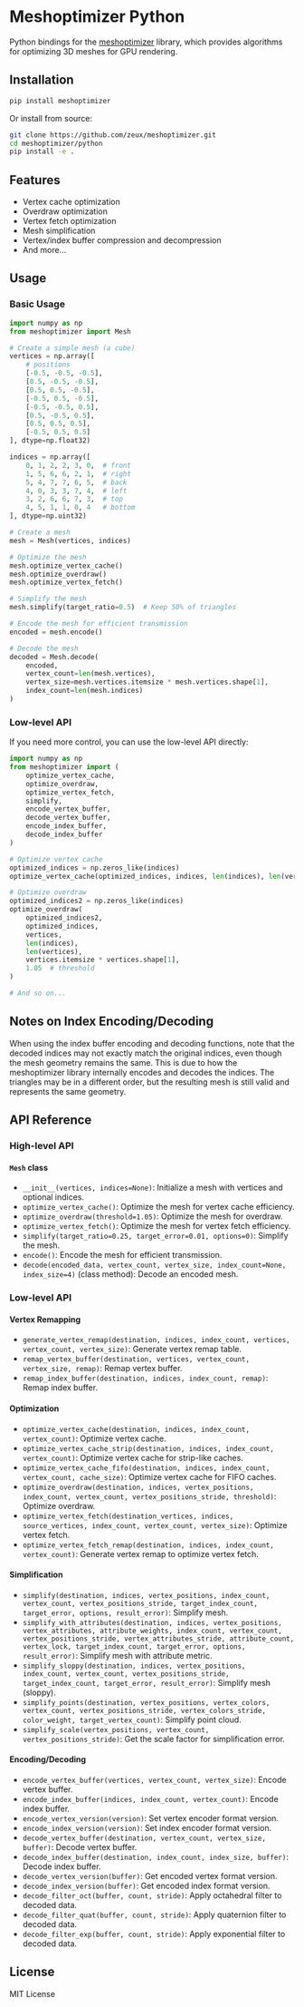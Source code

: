 # Meshoptimizer Python

Python bindings for the [meshoptimizer](https://github.com/zeux/meshoptimizer) library, which provides algorithms for optimizing 3D meshes for GPU rendering.

## Installation

```bash
pip install meshoptimizer
```

Or install from source:

```bash
git clone https://github.com/zeux/meshoptimizer.git
cd meshoptimizer/python
pip install -e .
```

## Features

- Vertex cache optimization
- Overdraw optimization
- Vertex fetch optimization
- Mesh simplification
- Vertex/index buffer compression and decompression
- And more...

## Usage

### Basic Usage

```python
import numpy as np
from meshoptimizer import Mesh

# Create a simple mesh (a cube)
vertices = np.array([
    # positions          
    [-0.5, -0.5, -0.5],
    [0.5, -0.5, -0.5],
    [0.5, 0.5, -0.5],
    [-0.5, 0.5, -0.5],
    [-0.5, -0.5, 0.5],
    [0.5, -0.5, 0.5],
    [0.5, 0.5, 0.5],
    [-0.5, 0.5, 0.5]
], dtype=np.float32)

indices = np.array([
    0, 1, 2, 2, 3, 0,  # front
    1, 5, 6, 6, 2, 1,  # right
    5, 4, 7, 7, 6, 5,  # back
    4, 0, 3, 3, 7, 4,  # left
    3, 2, 6, 6, 7, 3,  # top
    4, 5, 1, 1, 0, 4   # bottom
], dtype=np.uint32)

# Create a mesh
mesh = Mesh(vertices, indices)

# Optimize the mesh
mesh.optimize_vertex_cache()
mesh.optimize_overdraw()
mesh.optimize_vertex_fetch()

# Simplify the mesh
mesh.simplify(target_ratio=0.5)  # Keep 50% of triangles

# Encode the mesh for efficient transmission
encoded = mesh.encode()

# Decode the mesh
decoded = Mesh.decode(
    encoded,
    vertex_count=len(mesh.vertices),
    vertex_size=mesh.vertices.itemsize * mesh.vertices.shape[1],
    index_count=len(mesh.indices)
)
```

### Low-level API

If you need more control, you can use the low-level API directly:

```python
import numpy as np
from meshoptimizer import (
    optimize_vertex_cache,
    optimize_overdraw,
    optimize_vertex_fetch,
    simplify,
    encode_vertex_buffer,
    decode_vertex_buffer,
    encode_index_buffer,
    decode_index_buffer
)

# Optimize vertex cache
optimized_indices = np.zeros_like(indices)
optimize_vertex_cache(optimized_indices, indices, len(indices), len(vertices))

# Optimize overdraw
optimized_indices2 = np.zeros_like(indices)
optimize_overdraw(
    optimized_indices2,
    optimized_indices,
    vertices,
    len(indices),
    len(vertices),
    vertices.itemsize * vertices.shape[1],
    1.05  # threshold
)

# And so on...
```

## Notes on Index Encoding/Decoding

When using the index buffer encoding and decoding functions, note that the decoded indices may not exactly match the original indices, even though the mesh geometry remains the same. This is due to how the meshoptimizer library internally encodes and decodes the indices. The triangles may be in a different order, but the resulting mesh is still valid and represents the same geometry.

## API Reference

### High-level API

#### `Mesh` class

- `__init__(vertices, indices=None)`: Initialize a mesh with vertices and optional indices.
- `optimize_vertex_cache()`: Optimize the mesh for vertex cache efficiency.
- `optimize_overdraw(threshold=1.05)`: Optimize the mesh for overdraw.
- `optimize_vertex_fetch()`: Optimize the mesh for vertex fetch efficiency.
- `simplify(target_ratio=0.25, target_error=0.01, options=0)`: Simplify the mesh.
- `encode()`: Encode the mesh for efficient transmission.
- `decode(encoded_data, vertex_count, vertex_size, index_count=None, index_size=4)` (class method): Decode an encoded mesh.

### Low-level API

#### Vertex Remapping

- `generate_vertex_remap(destination, indices, index_count, vertices, vertex_count, vertex_size)`: Generate vertex remap table.
- `remap_vertex_buffer(destination, vertices, vertex_count, vertex_size, remap)`: Remap vertex buffer.
- `remap_index_buffer(destination, indices, index_count, remap)`: Remap index buffer.

#### Optimization

- `optimize_vertex_cache(destination, indices, index_count, vertex_count)`: Optimize vertex cache.
- `optimize_vertex_cache_strip(destination, indices, index_count, vertex_count)`: Optimize vertex cache for strip-like caches.
- `optimize_vertex_cache_fifo(destination, indices, index_count, vertex_count, cache_size)`: Optimize vertex cache for FIFO caches.
- `optimize_overdraw(destination, indices, vertex_positions, index_count, vertex_count, vertex_positions_stride, threshold)`: Optimize overdraw.
- `optimize_vertex_fetch(destination_vertices, indices, source_vertices, index_count, vertex_count, vertex_size)`: Optimize vertex fetch.
- `optimize_vertex_fetch_remap(destination, indices, index_count, vertex_count)`: Generate vertex remap to optimize vertex fetch.

#### Simplification

- `simplify(destination, indices, vertex_positions, index_count, vertex_count, vertex_positions_stride, target_index_count, target_error, options, result_error)`: Simplify mesh.
- `simplify_with_attributes(destination, indices, vertex_positions, vertex_attributes, attribute_weights, index_count, vertex_count, vertex_positions_stride, vertex_attributes_stride, attribute_count, vertex_lock, target_index_count, target_error, options, result_error)`: Simplify mesh with attribute metric.
- `simplify_sloppy(destination, indices, vertex_positions, index_count, vertex_count, vertex_positions_stride, target_index_count, target_error, result_error)`: Simplify mesh (sloppy).
- `simplify_points(destination, vertex_positions, vertex_colors, vertex_count, vertex_positions_stride, vertex_colors_stride, color_weight, target_vertex_count)`: Simplify point cloud.
- `simplify_scale(vertex_positions, vertex_count, vertex_positions_stride)`: Get the scale factor for simplification error.

#### Encoding/Decoding

- `encode_vertex_buffer(vertices, vertex_count, vertex_size)`: Encode vertex buffer.
- `encode_index_buffer(indices, index_count, vertex_count)`: Encode index buffer.
- `encode_vertex_version(version)`: Set vertex encoder format version.
- `encode_index_version(version)`: Set index encoder format version.
- `decode_vertex_buffer(destination, vertex_count, vertex_size, buffer)`: Decode vertex buffer.
- `decode_index_buffer(destination, index_count, index_size, buffer)`: Decode index buffer.
- `decode_vertex_version(buffer)`: Get encoded vertex format version.
- `decode_index_version(buffer)`: Get encoded index format version.
- `decode_filter_oct(buffer, count, stride)`: Apply octahedral filter to decoded data.
- `decode_filter_quat(buffer, count, stride)`: Apply quaternion filter to decoded data.
- `decode_filter_exp(buffer, count, stride)`: Apply exponential filter to decoded data.

## License

MIT License